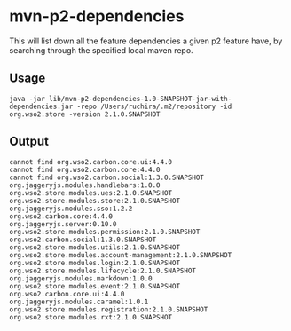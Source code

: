 # mvn-p2-dependencies

This will list down all the feature dependencies a given p2 feature have, by searching through the specified local maven repo.

## Usage
    java -jar lib/mvn-p2-dependencies-1.0-SNAPSHOT-jar-with-dependencies.jar -repo /Users/ruchira/.m2/repository -id org.wso2.store -version 2.1.0.SNAPSHOT
## Output
    cannot find org.wso2.carbon.core.ui:4.4.0
    cannot find org.wso2.carbon.core:4.4.0
    cannot find org.wso2.carbon.social:1.3.0.SNAPSHOT
    org.jaggeryjs.modules.handlebars:1.0.0
    org.wso2.store.modules.ues:2.1.0.SNAPSHOT
    org.wso2.store.modules.store:2.1.0.SNAPSHOT
    org.jaggeryjs.modules.sso:1.2.2
    org.wso2.carbon.core:4.4.0
    org.jaggeryjs.server:0.10.0
    org.wso2.store.modules.permission:2.1.0.SNAPSHOT
    org.wso2.carbon.social:1.3.0.SNAPSHOT
    org.wso2.store.modules.utils:2.1.0.SNAPSHOT
    org.wso2.store.modules.account-management:2.1.0.SNAPSHOT
    org.wso2.store.modules.login:2.1.0.SNAPSHOT
    org.wso2.store.modules.lifecycle:2.1.0.SNAPSHOT
    org.jaggeryjs.modules.markdown:1.0.0
    org.wso2.store.modules.event:2.1.0.SNAPSHOT
    org.wso2.carbon.core.ui:4.4.0
    org.jaggeryjs.modules.caramel:1.0.1
    org.wso2.store.modules.registration:2.1.0.SNAPSHOT
    org.wso2.store.modules.rxt:2.1.0.SNAPSHOT
